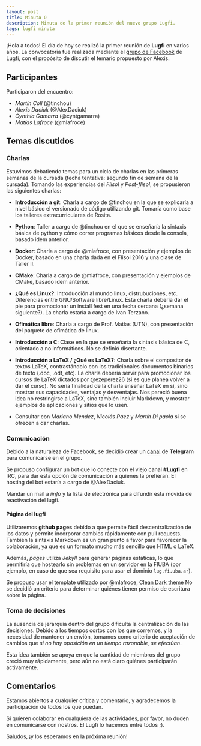 ```yaml
---
layout: post
title: Minuta 0
description: Minuta de la primer reunión del nuevo grupo Lugfi.
tags: lugfi minuta
---
```


¡Hola a todos! El día de hoy se realizó la primer reunión de **Lugfi** en varios años. La convocatoria fue realizada mediante el [grupo de Facebook](https://www.facebook.com/groups/228033617583220/) de Lugfi, con el propósito de discutir el temario propuesto por Alexis.

Participantes
-------------

Participaron del encuentro:

* *Martín Coll* (@tinchou)
* *Alexis Daciuk* (@AlexDaciuk)
* *Cynthia Gamarra* (@cyntgamarra)
* *Matías Lafroce* (@mlafroce)

Temas discutidos
----------------

### Charlas

Estuvimos debatiendo temas para un ciclo de charlas en las primeras semanas de la cursada (fecha tentativa: segundo fin de semana de la cursada). Tomando las experiencias del *Flisol* y *Post-flisol*, se propusieron las siguientes charlas:

* **Introducción a git**: Charla a cargo de @tinchou en la que se explicaría a nivel básico el versionado de código utilizando git. Tomaría como base los talleres extracurriculares de Rosita.

* **Python**: Taller a cargo de @tinchou en el que se enseñaría la sintaxis básica de python y cómo correr programas básicos desde la consola, basado idem anterior.

* **Docker**: Charla a cargo de @mlafroce, con presentación y ejemplos de Docker, basado en una charla dada en el Flisol 2016 y una clase de Taller II.

* **CMake**: Charla a cargo de @mlafroce, con presentación y ejemplos de CMake, basado idem anterior.

* **¿Qué es Linux?**: Introducción al mundo linux, distrubuciones, etc. Diferencias entre GNU/Software libre/Linux.
Esta charla debería dar el pie para promocionar un install fest en una fecha cercana (¿semana siguiente?). La charla estaría a cargo de Ivan Terzano.

* **Ofimática libre**: Charla a cargo de Prof. Matías (UTN), con presentación del paquete de ofimática de linux. 

* **Introducción a C**: Clase en la que se enseñaría la sintaxis básica de C, orientado a no informáticos. No se definió disertante.

* **Introducción a LaTeX / ¿Qué es LaTeX?**: Charla sobre el compositor de textos LaTeX, contrastándolo con los tradicionales documentos binarios de texto (.doc, .odt, etc). 
La charla debería servir para promocionar los cursos de LaTeX dictados por @ezeperez26 (si es que planea volver a dar el curso).
No sería finalidad de la charla enseñar LaTeX en sí, sino mostrar sus capacidades, ventajas y desventajas. Nos pareció buena idea no restringirse a LaTeX, sino también incluir Markdown, y mostrar ejemplos de aplicaciones y sitios que lo usen.

* Consultar con *Mariano Mendez*, *Nicolás Paez* y *Martín Di paola* si se ofrecen a dar charlas.


### Comunicación

Debido a la naturaleza de Facebook, se decidió crear un [canal](https://telegram.me/joinchat/AHsQQT-zSbFrpCbq09ojpw) de **Telegram** para comunicarse en el grupo.

Se propuso configurar un bot que lo conecte con el viejo canal **#Lugfi** en IRC, para dar esta opción de comunicación a quienes la prefieran. El hosting del bot estaría a cargo de @AlexDaciuk.

Mandar un mail a *iinfo* y la lista de electrónica para difundir esta movida de reactivación del lugfi.

#### Página del lugfi

Utilizaremos **github pages** debido a que permite fácil descentralización de los datos y permite incorporar cambios rápidamente con pull requests. También la sintaxis Markdown es un gran punto a favor para favorecer la colaboración, ya que es un formato mucho más sencillo que HTML o LaTeX.

Además, *pages* utiliza *Jekyll* para generar páginas estáticas, lo que permitiría que hostearlo sin problemas en un servidor en la FIUBA (por ejemplo, en caso de que sea requisito para usar el dominio `lug.fi.uba.ar`).

Se propuso usar el template utilizado por @mlafroce, [Clean Dark theme](https://mlafroce.github.io/)
No se decidió un criterio para determinar quiénes tienen permiso de escritura sobre la página.

### Toma de decisiones

La ausencia de jerarquía dentro del grupo dificulta la centralización de las decisiones. Debido a los tiempos cortos con los que corremos, y la necesidad de mantener un envión, tomamos como criterio de aceptación de cambios que *si no hay oposición en un tiempo razonable, se efectúan*.

Esta idea también se apoya en que la cantidad de miembros del grupo creció muy rápidamente, pero aún no está claro quiénes participarán activamente.


Comentarios
-----------

Estamos abiertos a cualquier crítica y comentario, y agradecemos la participación de todos los que puedan.

Si quieren colaborar en cualquiera de las actividades, por favor, no duden en comunicarse con nostros. El Lugfi lo hacemos entre todos ;).

Saludos, ¡y los esperamos en la próxima reunión!
